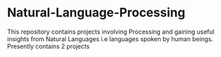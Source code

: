# Natural-Language-Processing
This repository contains projects involving Processing and gaining useful insights from Natural Languages i.e languages spoken by human beings.
Presently contains 2 projects
